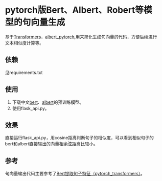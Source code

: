 # pytorch版Bert、Albert、Robert等模型的句向量生成
 基于[Transformers](https://github.com/huggingface/transformers)，[albert_pytorch](https://github.com/lonePatient/albert_pytorch),用来简化生成句向量的代码，方便后续进行文本相似度计算等。

## 依赖
见requirements.txt

## 使用
1. 下载中文[bert](https://github.com/ymcui/Chinese-BERT-wwm)、[albert](https://github.com/brightmart/albert_zh)的预训练模型。
2. 使用flask_api.py。

## 效果
直接运行flask_api.py，用cosine距离判断句子的相似度，可以看到相似句子的bert和albert直接输出的向量相余弦距离比较小。

## 参考
句向量输出代码主要参考了[Bert提取句子特征（pytorch_transformers）](https://blog.csdn.net/weixin_41519463/article/details/100863313)。

